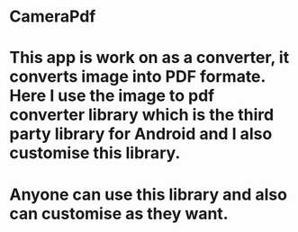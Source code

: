 # CameraPdf
# This app is work on as a converter, it converts image into PDF formate. Here I use the image to pdf converter library which is the third party library for Android and I also customise this library.

# Anyone can use this library and also can customise as they want.
